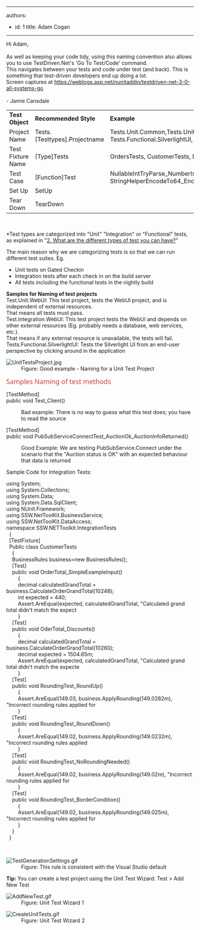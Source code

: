 

---
authors:
  - id: 1
    title: Adam Cogan
---




<span class='intro'> <p class="ssw15-rteElement-Reference">Hi Adam,<br><br>As well as keeping your code tidy, using this naming convention also allows you to use TestDriven.Net's 'Go To Test/Code' command.<br>This navigates between your tests and code under test (and back). This is something that test-driven developers end up doing a lot.<br>Screen captures at <a href="https&#58;//weblogs.asp.net/nunitaddin/testdriven-net-3-0-all-systems-go">https&#58;//weblogs.asp.net/nunitaddin/testdriven-net-3-0-all-systems-go</a><br><br>- Jamie Cansdale<br></p> </span>

<table cellspacing="0" width="100%" class="ssw15-rteTable-default"><tbody><tr><td class="ssw15-rteTable-default" style="width&#58;33.3333%;"> 
            <strong>Test Object</strong></td><td class="ssw15-rteTable-default" style="width&#58;33.3333%;"> 
            <strong>Recommended Style</strong></td><td class="ssw15-rteTable-default" style="width&#58;33.3333%;"> 
            <strong>Example</strong></td></tr><tr><td class="ssw15-rteTable-default">Project Name</td><td class="ssw15-rteTable-default">Tests.[Testtypes].Projectname</td><td class="ssw15-rteTable-default">Tests.Unit.Common,Tests.Unit.WebFrontend,Test.Integration.MainWCFService<br>Tests.Functional.SilverlightUI, Tests.Functional.WebUI *</td></tr><tr><td class="ssw15-rteTable-default">Test Fixture Name</td><td class="ssw15-rteTable-default">[Type]Tests</td><td class="ssw15-rteTable-default">OrdersTests, CustomerTests, DeveloperTests</td></tr><tr><td class="ssw15-rteTable-default">Test Case</td><td class="ssw15-rteTable-default">[Function]Test</td><td class="ssw15-rteTable-default">NullableIntTryParse_NumberIsValid1_Return1, StringHelperEncodeTo64_EncodeAndUnencodeString_ReturnSameString</td></tr><tr><td class="ssw15-rteTable-default">Set Up</td><td class="ssw15-rteTable-default">SetUp</td><td class="ssw15-rteTable-default">&#160;</td></tr><tr><td class="ssw15-rteTable-default">Tear Down</td><td class="ssw15-rteTable-default">TearDown</td><td class="ssw15-rteTable-default">&#160;</td></tr></tbody></table><p> 
   <br> 
</p><p>*Test types are categorized into &quot;Unit&quot; &quot;Integration&quot; or &quot;Functional&quot; tests, as explained in &quot;<a href="https&#58;//www.ssw.com.au/ssw/Standards/Rules/RulesToBetterUnitTests.aspx#TypesOfTests">2. What are the different types of test you can have?</a>&quot;</p><p>The main reason why we are categorizing tests is so that we can run different test suites. Eg.</p><ul><li>Unit tests on Gated Checkin</li><li>Integration tests after each check in on the build server</li><li>All tests including the functional tests in the nightly build</li></ul><p> 
   <strong>Samples for Naming of test projects</strong><br>Test.Unit.WebUI&#58; This test project, tests the WebUI project, and is independent of external resources.<br>That means all tests must pass.<br>Test.Integration.WebUI&#58; This test project tests the WebUI and depends on other external resources (Eg. probably needs a database, web services, etc.).<br>That means if any external resource is unavailable, the tests will fail.<br>Tests.Functional.SilverlightUI&#58; Tests the Silverlight UI from an end-user perspective by clicking around in the application</p><dl class="goodImage"><dt>
      <img src="/PublishingImages/UnitTestsProject.jpg" alt="UnitTestsProject.jpg" />
   </dt><dd>Figure&#58; Good example - Naming for a Unit Test Project</dd></dl> 
<span style="color&#58;#cc4141;font-family&#58;&quot;segoe ui&quot;, &quot;trebuchet ms&quot;, tahoma, arial, verdana, sans-serif;font-size&#58;18px;">Samples Naming of test methods​​​</span>
<p class="ssw15-rteElement-CodeArea"> [TestMethod]<br> public void Test_Client()</p><dd class="ssw15-rteElement-FigureBad">Bad example&#58; There is no way to guess what this test does; you have to read the source​​<br></dd><p class="ssw15-rteElement-CodeArea"> [TestMethod]<br> public void PubSubServiceConnectTest_AuctionOk_AuctionInfoReturned()</p><dd class="ssw15-rteElement-FigureGood">Good Example&#58; We are testing PubSubSe​rvice.Connect under the scenario that the &quot;Auction status is OK&quot; with an expected behaviour that data is returned</dd><p>Sample Code for Integration Tests&#58;</p><p class="ssw15-rteElement-CodeArea">using System;<br>using System.Collections;<br>using System.Data;<br>using System.Data.SqlClient;<br>using NUnit.Framework;<br>using SSW.NetToolKit.BusinessService;<br>using SSW.NetToolKit.DataAccess;<br>namespace SSW.NETToolkit.IntegrationTests<br>&#160;&#160;&#123;<br>&#160;&#160;[TestFixture]<br>&#160;&#160;Public class CustomerTests<br>&#160;&#160;&#160;&#160;&#123;<br>&#160;&#160;&#160;&#160;BusinessRules business=new BusinessRules(); 
   <br>&#160;&#160;&#160;&#160;[Test]<br>&#160;&#160;&#160;&#160;public void OrderTotal_SimpleExampleInput()<br>&#160;&#160;&#160;&#160;&#160;&#160;&#160;&#160;&#123;<br>&#160;&#160;&#160;&#160;&#160;&#160;&#160;&#160;decimal calculatedGrandTotal = business.CalculateOrderGrandTotal(10248);<br>&#160;&#160;&#160;&#160;&#160;&#160;&#160;&#160;int expected = 440;<br>&#160;&#160;&#160;&#160;&#160;&#160;&#160;&#160;Assert.AreEqual(expected, calculatedGrandTotal, &quot;Calculated grand total didn't match the expect<br>&#160;&#160;&#160;&#160;&#160;&#160;&#160;&#160;&#125;<br>&#160;&#160;&#160;&#160;[Test]<br>&#160;&#160;&#160;&#160;public void OderTotal_Discounts()<br>&#160;&#160;&#160;&#160;&#160;&#160;&#160;&#160;&#123;<br>&#160;&#160;&#160;&#160;&#160;&#160;&#160;&#160;decimal calculatedGrandTotal = business.CalculateOrderGrandTotal(10260);<br>&#160;&#160;&#160;&#160;&#160;&#160;&#160;&#160;decimal expected = 1504.65m;<br>&#160;&#160;&#160;&#160;&#160;&#160;&#160;&#160;Assert.AreEqual(expected, calculatedGrandTotal, &quot;Calculated grand total didn't match the expecte<br>&#160;&#160;&#160;&#160;&#160;&#160;&#160;&#160;&#125;<br>&#160;&#160;&#160;&#160;[Test]<br>&#160;&#160;&#160;&#160;public void RoundingTest_RoundUp()<br>&#160;&#160;&#160;&#160;&#160;&#160;&#160;&#160;&#123;<br>&#160;&#160;&#160;&#160;&#160;&#160;&#160;&#160;Assert.AreEqual(149.03, business.ApplyRounding(149.0282m), &quot;Incorrect rounding rules applied for<br>&#160;&#160;&#160;&#160;&#160;&#160;&#160;&#160;&#125;<br>&#160;&#160;&#160;&#160;[Test]<br>&#160;&#160;&#160;&#160;public void RoundingTest_RoundDown()<br>&#160;&#160;&#160;&#160;&#160;&#160;&#160;&#160;&#123;<br>&#160;&#160;&#160;&#160;&#160;&#160;&#160;&#160;Assert.AreEqual(149.02, business.ApplyRounding(149.0232m), &quot;Incorrect rounding rules applied 
   <br>&#160;&#160;&#160;&#160;&#160;&#160;&#160;&#160;&#125;<br>&#160;&#160;&#160;&#160;[Test]<br>&#160;&#160;&#160;&#160;public void RoundingTest_NoRoundingNeeded()<br>&#160;&#160;&#160;&#160;&#160;&#160;&#160;&#160;&#123;<br>&#160;&#160;&#160;&#160;&#160;&#160;&#160;&#160;Assert.AreEqual(149.02, business.ApplyRounding(149.02m), &quot;Incorrect rounding rules applied for 
   <br>&#160;&#160;&#160;&#160;&#160;&#160;&#160;&#160;&#125;<br>&#160;&#160;&#160;&#160;[Test]<br>&#160;&#160;&#160;&#160;public void RoundingTest_BorderCondition()<br>&#160;&#160;&#160;&#160;&#160;&#160;&#160;&#160;&#123;<br>&#160;&#160;&#160;&#160;&#160;&#160;&#160;&#160;Assert.AreEqual(149.02, business.ApplyRounding(149.025m), &quot;Incorrect rounding rules applied for<br>&#160;&#160;&#160;&#160;&#160;&#160;&#160;&#160;&#125;<br>&#160;&#160;&#160;&#160;&#125;<br>&#160;&#160;&#125;<br></p>
​
<dl class="image"><dt><img src="/PublishingImages/TestGenerationSettings.gif" alt="TestGenerationSettings.gif" /></dt><dd>Figure&#58; This rule is consistent with the Visual Studio default</dd></dl> 
   <b>Tip&#58; </b>You can create a test project using the Unit Test Wizard&#58; Test &gt; Add New Test<p></p><dl class="image"><dt>​​<img src="/PublishingImages/AddNewTest.gif" alt="AddNewTest.gif" /></dt><dd>Figure&#58; Unit Test Wizard 1</dd></dl><dl class="image"><dt><img src="/PublishingImages/CreateUnitTests.gif" alt="CreateUnitTests.gif" /></dt><dd>Figure&#58; Unit Test Wizard 2</dd></dl>


